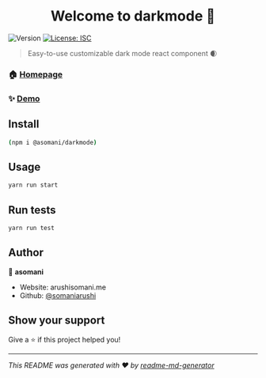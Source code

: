 <h1 align="center">Welcome to darkmode 👋</h1>
<p>
  <img alt="Version" src="https://img.shields.io/badge/version-(1.0.3)-blue.svg?cacheSeconds=2592000" />
  <a href="#" target="_blank">
    <img alt="License: ISC" src="https://img.shields.io/badge/License-ISC-yellow.svg" />
  </a>
</p>

> Easy-to-use customizable dark mode react component 🌒

### 🏠 [Homepage](arushisomani.me/swallowtail)

### ✨ [Demo](arushisomani.me/swallowtail)

## Install

```sh
(npm i @asomani/darkmode)
```

## Usage

```sh
yarn run start
```

## Run tests

```sh
yarn run test
```

## Author

👤 **asomani**

* Website: arushisomani.me
* Github: [@somaniarushi](https://github.com/somaniarushi)

## Show your support

Give a ⭐️ if this project helped you!

***
_This README was generated with ❤️ by [readme-md-generator](https://github.com/kefranabg/readme-md-generator)_